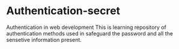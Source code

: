 # Authentication-secret
Authentication in web development 
This is learning repository of authentication methods used in safeguard the password and all the sensetive information present.
